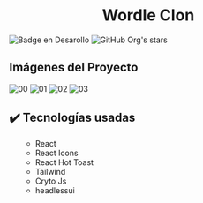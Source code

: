 <h1 align="center"> Wordle Clon </h1>

![Badge en Desarollo](https://img.shields.io/badge/STATUS-TERMINADO-red)
![GitHub Org's stars](https://img.shields.io/github/stars/camilafernanda?style=social)

## Imágenes del Proyecto
![00](https://user-images.githubusercontent.com/58606889/231864516-ed6ea07b-233e-41aa-8cab-4abf47047095.png)
![01](https://user-images.githubusercontent.com/58606889/231864537-66964433-ceff-4109-bdfe-b3131d73e963.png)
![02](https://user-images.githubusercontent.com/58606889/231864547-166c47dd-ba6b-473c-a8e1-a2ab4104b6e4.png)
![03](https://user-images.githubusercontent.com/58606889/231864560-ef824f37-70d1-4514-a779-0953572e0b34.png)


## :heavy_check_mark: Tecnologías usadas

<ul>
    <ul>
        <li> React</li>
        <li> React Icons</li>
        <li> React Hot Toast</li>
        <li> Tailwind</li>
        <li> Cryto Js</li>
        <li> headlessui</li>
    <ul>
</ul>
